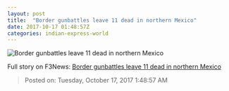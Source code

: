 ```yaml
---
layout: post
title:  "Border gunbattles leave 11 dead in northern Mexico"
date: 2017-10-17 01:48:57Z
categories: indian-express-world
---
```


![Border gunbattles leave 11 dead in northern Mexico](http://images.indianexpress.com/2017/08/gunshot-7591.jpg?w=759)




Full story on F3News: [Border gunbattles leave 11 dead in northern Mexico](http://www.f3nws.com/n/mmB4CE)

> Posted on: Tuesday, October 17, 2017 1:48:57 AM
